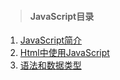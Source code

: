 ﻿> #### JavaScript目录
1. [JavaScript简介](../javascript/JavaScript简介.md)
2. [Html中使用JavaScript](../javascript/Html中使用JavaScript.md)
3. [语法和数据类型](../javascript/语法和数据类型.md)